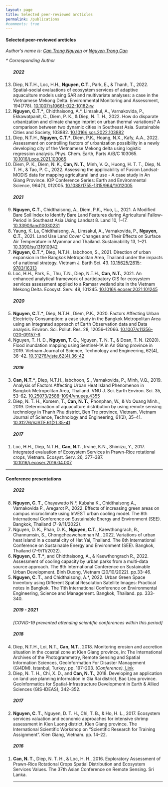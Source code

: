 ```yaml
---
layout: page
title: Selected peer-reviewed arcticles
permalink: /publications
#comments: true
---
```


#### Selected peer-reviewed arcticles
<i>  Author's name is: <u>Can Trong Nguyen</u> or <u>Nguyen Trong Can </u> </i>

<i> * Corresponding Author </i>

<ol reversed>

<h5> 2022 </h5> 
<li>Diep, N.T.H., Loc, H.H., <b>Nguyen, C.T.</b>, Park, E., & Thanh, T., 2022. Spatial-social evaluations of ecosystem services of adaptive aquaculture models using SAR and multivariate analyses: a case in the Vietnamese Mekong Delta. Environmental Monitoring and Assessment, 194(778). <a href="https://link.springer.com/article/10.1007/s10661-022-10182-w"> 10.1007/s10661-022-10182-w</a></li> 

<li> <b>Nguyen, C.T.*</b>, Chidthaisong, A.*, Limsakul, A., Varnakovida, P., Ekkawatpanit, C., Diem, P. K., & Diep, N. T. H., 2022. How do disparate urbanization and climate change imprint on urban thermal variations? A comparison between two dynamic cities in Southeast Asia. Sustainable Cities and Society, 103882. <a href="https://doi.org/10.1016/j.scs.2022.103882"> 10.1016/j.scs.2022.103882</a></li> 

<li> Diep, N.T.H., <b>Nguyen, C.T.*</b>, Diem, P.K., Hoang, N.X., Kafy, A.A., 2022. Assessment on controlling factors of urbanization possibility in a newly developing city of the Vietnamese Mekong delta using logistic regression analysis. Phys. Chem. Earth, Parts A/B/C 103065. <a href="https://doi.org/10.1016/j.pce.2021.103065"> 10.1016/j.pce.2021.103065</a></li> 

<li> Diem, P. K., Diem, N. K., <b>Can, N. T.</b>, Minh, V. Q., Huong, H. T. T., Diep, N. T. H., & Tao, P. C., 2022. Assessing the applicability of Fusion Landsat-MODIS data for mapping agricultural land use - A case study in An Giang Province. IOP Conference Series: Earth and Environmental Science, 964(1), 012005. <a href="https://doi.org/10.1088/1755-1315/964/1/012005"> 10.1088/1755-1315/964/1/012005</a></li> 


<h5>  2021 </h5> 
<li> <b>Nguyen, C.T.</b>, Chidthaisong, A., Diem, P.K., Huo, L., 2021. A Modified Bare Soil Index to Identify Bare Land Features during Agricultural Fallow-Period in Southeast Asia Using Landsat 8. Land 10, 1–17. <a href="https://doi.org/10.3390/land10030231"> 10.3390/land10030231</a></li> 

<li> Yaung, K. La, Chidthaisong, A., Limsakul, A., Varnakovida, P., <b>Nguyen, C.T.</b>, 2021. Land Use Land Cover Changes and Their Effects on Surface Air Temperature in Myanmar and Thailand. Sustainability 13, 1–21.<a href="https://doi.org/10.3390/su131910942"> 10.3390/su131910942</a>  </li> 

<li> <b>Nguyen, C.T.*</b>, Diep, N.T.H., Iabchoon, S., 2021. Direction of urban expansion in the Bangkok Metropolitan Area, Thailand under the impacts of a national strategy. Vietnam J. Earth Sci. 43. <a href="https://doi.org/10.15625/2615-9783/16313"> 10.15625/2615-9783/16313</a></li> 

<li> Loc, H.H., Park, E., Thu, T.N., Diep, N.T.H., <b>Can, N.T.</b>, 2021. An enhanced analytical framework of participatory GIS for ecosystem services assessment applied to a Ramsar wetland site in the Vietnam Mekong Delta. Ecosyst. Serv. 48, 101245. <a href="https://doi.org/10.1016/j.ecoser.2021.101245"> 10.1016/j.ecoser.2021.101245</a></li> 


<h5> 2020 </h5> 
<li><b>Nguyen, C.T.*</b>, Diep, N.T.H., Diem, P.K., 2020. Factors Affecting Urban Electricity Consumption: a case study in the Bangkok Metropolitan Area using an Integrated approach of Earth Observation data and Data analysis. Environ. Sci. Pollut. Res. 28, 12056–12066. <a href="https://doi.org/10.1007/s11356-020-09157-6"> 10.1007/s11356-020-09157-6</a></li> 

<li> Nguyen, T. H. D., <b>Nguyen, T. C.</b>, Nguyen, T. N. T., & Doan, T. N. (2020). Flood inundation mapping using Sentinel-1A in An Giang province in 2019. Vietnam Journal of Science, Technology and Engineering, 62(4), 36–42. <a href="https://doi.org/10.31276/vjste.62(4).36-42"> 10.31276/vjste.62(4).36-42</a></li> 


<h5>  2019 </h5> 
<li><b>Can, N.T.*</b>, Diep, N.T.H., Iabchoon, S., Varnakovida, P., Minh, V.Q., 2019. Analysis of Factors Affecting Urban Heat Island Phenomenon in Bangkok Metropolitan Area, Thailand. VNU J. Sci. Earth Environ. Sci. 35, 53–62. <a href="https://doi.org/10.25073/2588-1094/vnuees.4355"> 10.25073/2588-1094/vnuees.4355</a></li> 

<li> Diep, N. T. H., Korsem, T., <b>Can, N. T.</b>, Phonphan, W., & Vo Quang Minh., 2019. Determination of aquaculture distribution by using remote sensing technology in Thanh Phu district, Ben Tre province, Vietnam. Vietnam Journal of Science, Technology and Engineering, 61(2), 35–41. <a href="https://doi.org/10.31276/VJSTE.61(2).35-41"> 10.31276/VJSTE.61(2).35-41</a></li> 


<h5> 2017 </h5> 
<li> Loc, H.H., Diep, N.T.H., <b>Can, N.T.</b>, Irvine, K.N., Shimizu, Y., 2017. Integrated evaluation of Ecosystem Services in Prawn-Rice rotational crops, Vietnam. Ecosyst. Serv. 26, 377–387. <a href="https://doi.org/10.1016/j.ecoser.2016.04.007"> 10.1016/j.ecoser.2016.04.007</a> </li> 

</ol>
<hr>

#### Conference presentations

<ol reversed>

<h5>  2022 </h5> 
<li><b>Nguyen, C. T.</b>, Chayawatto N.*, Kubaha K., Chidthaisong A., Varnakovida P., Aregarot P., 2022. Effects of increasing green areas on campus microclimate using InVEST urban cooling model. The 8th International Conference on Sustainable Energy and Environment (SEE). Bangkok, Thailand (7-9/11/2022).

<li>Nguyen, D. K., Phan, D. K., <b>Nguyen, C.T.</b>, Kaewthongrach, R., Channumsin, S., Chongcheawchamnan M., 2022. Variations of urban heat island in a coastal city of Hat Yai, Thailand. The 8th International Conference on Sustainable Energy and Environment (SEE). Bangkok, Thailand (7-9/11/2022).

<li> <b>Nguyen, C. T.*</b>, and Chidthaisong, A., & Kaewthongrach R., 2022. Assessment of cooling capacity by urban parks from a multi-data source approach. The 8th International Conference on Sustainable Urban Development. Binh Duong, Vietnam (20/10/2022). pp.33-46.

<li> <b>Nguyen, C. T.</b>, and Chidthaisong, A.*, 2022. Urban Green Space Inventory using Different Spatial Resolution Satellite Images: Practical notes in Bangkok. The 11th International Conference on Environmental Engineering, Science and Management. Bangkok, Thailand. pp. 333-340.


<h5>  2019 - 2021 </h5> 
<i>[COVID-19 prevented attending scientific conferences within this period]</i>


<h5>  2018 </h5> 
<li> Diep, N.T.H., Loi, N.T., <b>Can, N.T.</b>, 2018. Monitoring erosion and accretion situation in the coastal zone at Kien Giang province, in: The International Archives of the Photogrammetry, Remote Sensing and Spatial Information Sciences, GeoInformation For Disaster Management (Gi4DM). Istanbul, Turkey, pp. 197–203. <i>(Conference).</i><a href="https://www.int-arch-photogramm-remote-sens-spatial-inf-sci.net/XLII-3-W4/197/2018/"> Link</a></li> 

<li>Diep, N. T. H., Chi, X. D., and <b>Can, N. T.</b>, 2018. Developing an application on land use planning information in Gia Rai district, Bac Lieu province. GeoInformatics for Spatial-Infrastructure Development in Earth & Allied Sciences (GIS-IDEAS), 342–352.</li>


<h5>  2017 </h5> 
<li><b>Nguyen, C. T.</b>, Nguyen, D. T. H., Chi, T. B., & Ho, H. L., 2017. Ecosystem services valuation and economic approaches for intensive shrimp assessment in Kien Luong district, Kien Giang province. The International Scientific Workshop on “Scientific Research for Training Assignment”. Kien Giang, Vietnam. pp. 14–22.</li>


<h5>  2016 </h5> 
<li><b>Can, N. T.</b>, Diep, N. T. H., & Loc, H. H., 2016. Exploratory Assessment of Prawn-Rice Rotational Crops Spatial Distribution and Ecosystem Services Values. The 37th Asian Conference on Remote Sensing. Sri Lanka. </li>

<hr>


